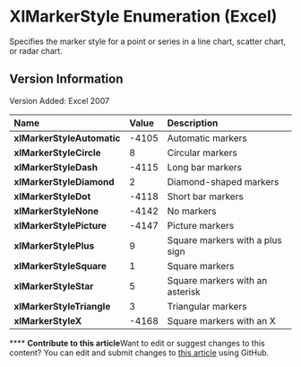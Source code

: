 
# XlMarkerStyle Enumeration (Excel)

Specifies the marker style for a point or series in a line chart, scatter chart, or radar chart.


## Version Information

Version Added: Excel 2007 



|**Name**|**Value**|**Description**|
|:-----|:-----|:-----|
| **xlMarkerStyleAutomatic**|-4105|Automatic markers|
| **xlMarkerStyleCircle**|8|Circular markers|
| **xlMarkerStyleDash**|-4115|Long bar markers|
| **xlMarkerStyleDiamond**|2|Diamond-shaped markers|
| **xlMarkerStyleDot**|-4118|Short bar markers|
| **xlMarkerStyleNone**|-4142|No markers|
| **xlMarkerStylePicture**|-4147|Picture markers|
| **xlMarkerStylePlus**|9|Square markers with a plus sign|
| **xlMarkerStyleSquare**|1|Square markers|
| **xlMarkerStyleStar**|5|Square markers with an asterisk|
| **xlMarkerStyleTriangle**|3|Triangular markers|
| **xlMarkerStyleX**|-4168|Square markers with an X|

****   **Contribute to this article**Want to edit or suggest changes to this content? You can edit and submit changes to  [this article](https://github.com/jhershey00/VBA_Excel_Test/OpenXMLCon/articles/404f138e-b3ed-556e-23e8-105114c2f66b.md) using GitHub.

